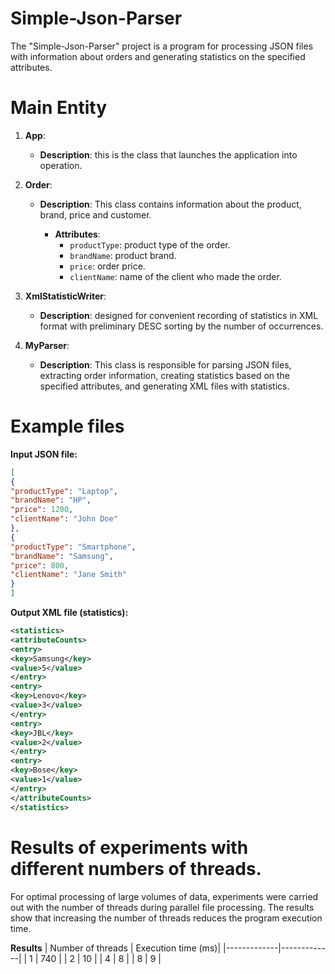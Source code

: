 # Simple-Json-Parser
The "Simple-Json-Parser" project is a program for processing JSON files with information about orders and generating statistics on the specified attributes.

# Main Entity
1. **App**:

   - **Description**: this is the class that launches the application into operation.

3. **Order**:

   - **Description**: This class contains information about the product, brand, price and customer.
        
        - **Attributes**:
          - `productType`: product type of the order.
          - `brandName`: product brand.
          - `price`: order price.
          - `clientName`: name of the client who made the order.

5. **XmlStatisticWriter**:

   - **Description**: designed for convenient recording of statistics in XML format with preliminary DESC sorting by the number of occurrences.

7. **MyParser**:

   - **Description**: This class is responsible for parsing JSON files, extracting order information, creating statistics based on the specified attributes, and generating XML files with statistics.

# Example files

**Input JSON file:**

```json
[
{
"productType": "Laptop",
"brandName": "HP",
"price": 1200,
"clientName": "John Doe"
},
{
"productType": "Smartphone",
"brandName": "Samsung",
"price": 800,
"clientName": "Jane Smith"
}
]
```

**Output XML file (statistics):**
```xml
<statistics>
<attributeCounts>
<entry>
<key>Samsung</key>
<value>5</value>
</entry>
<entry>
<key>Lenovo</key>
<value>3</value>
</entry>
<entry>
<key>JBL</key>
<value>2</value>
</entry>
<entry>
<key>Bose</key>
<value>1</value>
</entry>
</attributeCounts>
</statistics>
```

# Results of experiments with different numbers of threads.
For optimal processing of large volumes of data, experiments were carried out with the number of threads during parallel file processing.
The results show that increasing the number of threads reduces the program execution time.

**Results**
| Number of threads | Execution time (ms)| 
|-------------|-------------|
|  1    |  740  |
|  2    |  10   | 
|  4    |  8    | 
|  8    |  9    | 
